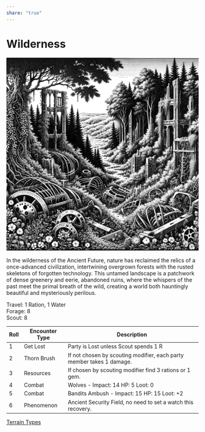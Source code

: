 ```yaml
---  
share: "true"  
---  
```

  
# Wilderness  
  
![Pasted image 20240126175236](./Pasted%20image%2020240126175236.png)  
  
In the wilderness of the Ancient Future, nature has reclaimed the relics of a once-advanced civilization, intertwining overgrown forests with the rusted skeletons of forgotten technology. This untamed landscape is a patchwork of dense greenery and eerie, abandoned ruins, where the whispers of the past meet the primal breath of the wild, creating a world both hauntingly beautiful and mysteriously perilous.  
  
Travel: 1 Ration, 1 Water  
Forage: 8  
Scout: 8  
  
| Roll | Encounter Type | Description |  
| ---- | ---- | ---- |  
| 1 | Get Lost | Party is Lost unless Scout spends 1 R |  
| 2 | Thorn Brush | If not chosen by scouting modifier, each party member takes 1 damage. |  
| 3 | Resources | If chosen by scouting modifier find 3 rations or 1 gem. |  
| 4 | Combat | Wolves - Impact: 14 HP: 5 Loot: 0 |  
| 5 | Combat | Bandits Ambush - Impact: 15 HP: 15 Loot: +2 |  
| 6 | Phenomenon | Ancient Security Field, no need to set a watch this recovery. |  
[Terrain Types](./Terrain%20Types.html)